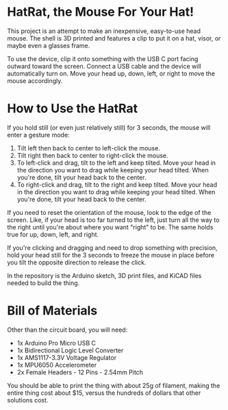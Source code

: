 HatRat, the Mouse For Your Hat!
======


This project is an attempt to make an inexpensive, easy-to-use head mouse. The shell is 3D printed and features a clip to put it on a hat, visor, or maybe even a glasses frame. 

To use the device, clip it onto something with the USB C port facing outward toward the screen. Connect a USB cable and the device will automatically turn on. Move your head up, down, left, or right to move the mouse accordingly. 


How to Use the HatRat
======
If you hold still (or even just relatively still) for 3 seconds, the mouse will enter a gesture mode:
1.  Tilt left then back to center to left-click the mouse.
2.  Tilt right then back to center to right-click the mouse.
3.  To left-click and drag, tilt to the left and keep tilted. Move your head in the direction you want to drag while keeping your head tilted. When you're done, tilt your head back to the center.
4.  To right-click and drag, tilt to the right and keep tilted. Move your head in the direction you want to drag while keeping your head tilted. When you're done, tilt your head back to the center.

If you need to reset the orientation of the mouse, look to the edge of the screen. Like, if your head is too far turned to the left, just turn all the way to the right until you're about where you want "right" to be. The same holds true for up, down, left, and right.

If you're clicking and dragging and need to drop something with precision, hold your head still for the 3 seconds to freeze the mouse in place before you tilt the opposite direction to release the click.

In the repository is the Arduino sketch, 3D print files, and KiCAD files needed to build the thing.

Bill of Materials
======
Other than the circuit board, you will need:
-	1x Arduino Pro Micro USB C
-	1x Bidirectional Logic Level Converter
-	1x AMS1117-3.3V Voltage Regulator
-	1x MPU6050 Accelerometer
-	2x Female Headers - 12 Pins - 2.54mm Pitch

You should be able to print the thing with about 25g of filament, making the entire thing cost about $15, versus the hundreds of dollars that other solutions cost.
